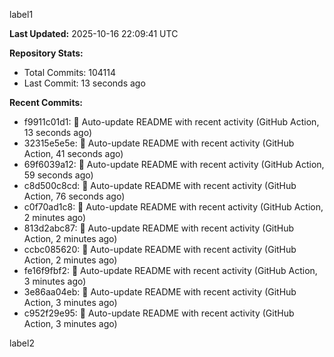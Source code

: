 
label1 
<!-- ACTIVITY_START -->
**Last Updated:** 2025-10-16 22:09:41 UTC

**Repository Stats:**
- Total Commits: 104114
- Last Commit: 13 seconds ago

**Recent Commits:**
- f9911c01d1: 🤖 Auto-update README with recent activity (GitHub Action, 13 seconds ago)
- 32315e5e5e: 🤖 Auto-update README with recent activity (GitHub Action, 41 seconds ago)
- 69f6039a12: 🤖 Auto-update README with recent activity (GitHub Action, 59 seconds ago)
- c8d500c8cd: 🤖 Auto-update README with recent activity (GitHub Action, 76 seconds ago)
- c0f70ad1c8: 🤖 Auto-update README with recent activity (GitHub Action, 2 minutes ago)
- 813d2abc87: 🤖 Auto-update README with recent activity (GitHub Action, 2 minutes ago)
- ccbc085620: 🤖 Auto-update README with recent activity (GitHub Action, 2 minutes ago)
- fe16f9fbf2: 🤖 Auto-update README with recent activity (GitHub Action, 3 minutes ago)
- 3e86aa04eb: 🤖 Auto-update README with recent activity (GitHub Action, 3 minutes ago)
- c952f29e95: 🤖 Auto-update README with recent activity (GitHub Action, 3 minutes ago)
<!-- ACTIVITY_END -->

label2
